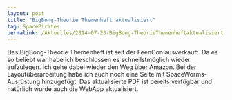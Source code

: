 ```yaml
---
layout: post
title: "BigBong-Theorie Themenheft aktualisiert"
tag: SpacePirates
permalink: /Aktuelles/2014-07-23-BigBong-TheorieThemenheftaktualisiert-spacepirates
---
```


Das BigBong-Theorie Themenheft ist seit der FeenCon ausverkauft. Da es so beliebt war habe ich beschlossen es schnellstmöglich wieder aufzulegen. Ich gehe dabei wieder den Weg über Amazon. Bei der Layoutüberarbeitung habe ich auch noch eine Seite mit SpaceWorms-Ausrüstung hinzugefügt. Das aktualisierte PDF ist bereits verfügbar und natürlich wurde auch die WebApp aktualisiert.
